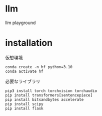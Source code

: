 # llm
 llm playground

# installation
仮想環境
```
conda create -n hf python=3.10
conda activate hf
```
必要なライブラリ
```
pip3 install torch torchvision torchaudio 
pip install transformers[sentencepiece]
pip install bitsandbytes accelerate
pip install scipy
pip install flask
```
